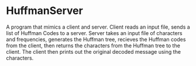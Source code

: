 # HuffmanServer

A program that mimics a client and server. Client reads an input file, sends a list of Huffman Codes to a server. Server takes an input file of characters and frequencies, generates the Huffman tree, recieves the Huffman codes from the client, then returns the characters from the Huffman tree to the client. The client then prints out the original decoded message using the characters.
